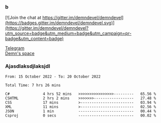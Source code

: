 ### b

[![Join the chat at https://gitter.im/demndevel/demndevel](https://badges.gitter.im/demndevel/demndevel.svg)](https://gitter.im/demndevel/demndevel?utm_source=badge&utm_medium=badge&utm_campaign=pr-badge&utm_content=badge)

[Telegram](https://t.me/demnometa) <br>
[Demn's space](http://demns.space)

### Ajasdlaksdjlaksjdl

<!--START_SECTION:waka-->

```text
From: 15 October 2022 - To: 20 October 2022

Total Time: 7 hrs 26 mins

C#               4 hrs 52 mins   >>>>>>>>>>>>>>>>---------   65.56 %
CSHTML           2 hrs 2 mins    >>>>>>>------------------   27.48 %
CSS              17 mins         >------------------------   03.94 %
XML              11 mins         >------------------------   02.56 %
JSON             1 min           -------------------------   00.44 %
Csproj           0 secs          -------------------------   00.02 %
```

<!--END_SECTION:waka-->
